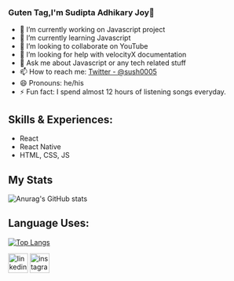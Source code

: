 ### Guten Tag,I'm Sudipta Adhikary Joy👋

- 🔭 I’m currently working on Javascript project
- 🌱 I’m currently learning Javascript
- 👯 I’m looking to collaborate on YouTube
- 🤔 I’m looking for help with velocityX documentation
- 💬 Ask me about Javascript or any tech related stuff
- 📫 How to reach me:  [Twitter - @sush0005](https://twitter.com/Sush0005)
- 😄 Pronouns: he/his
- ⚡ Fun fact: I spend almost 12 hours of listening songs everyday.

## Skills & Experiences:
* React
* React Native
* HTML, CSS, JS

## My Stats
![Anurag's GitHub stats](https://github-readme-stats.vercel.app/api?username=sudiptaadhikaryjoy&show_icons=true&theme=dracula)
 
 ## Language Uses:
[![Top Langs](https://github-readme-stats.vercel.app/api/top-langs/?username=sudiptaadhikaryjoy&langs_count=8)](https://github.com/anuraghazra/github-readme-stats)

[<img src='https://cdn.jsdelivr.net/npm/simple-icons@3.0.1/icons/linkedin.svg' alt='linkedin' height='40'>](https://www.linkedin.com/in/SudiptaAdhikaryjoy/)  [<img src='https://cdn.jsdelivr.net/npm/simple-icons@3.0.1/icons/instagram.svg' alt='instagram' height='40'>](https://www.instagram.com/sush005/) 
